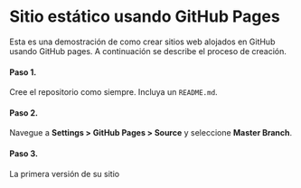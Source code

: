 # Sitio estático usando GitHub Pages


Esta es una demostración de como crear sitios web alojados en GitHub usando GitHub pages. A continuación se describe el proceso de creación. 

#### Paso 1.

Cree el repositorio como siempre. Incluya un `README.md`. 


#### Paso 2. 

Navegue a **Settings > GitHub Pages > Source** y seleccione  **Master Branch**.


#### Paso 3.

La primera versión de su sitio 

